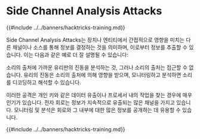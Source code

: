 # Side Channel Analysis Attacks

{{#include ../../banners/hacktricks-training.md}}

Side Channel Analysis Attacks는 장치나 엔티티에서 간접적으로 영향을 미치는 다른 채널이나 소스를 통해 정보를 결정하는 것을 의미하며, 이로부터 정보를 추출할 수 있습니다. 이는 다음과 같은 예로 더 잘 설명될 수 있습니다:

소리의 출처에 가까운 유리판의 진동을 분석하는 것, 그러나 소리의 출처는 접근할 수 없습니다. 유리의 진동은 소리의 출처에 의해 영향을 받으며, 모니터링하고 분석하면 소리를 디코딩하고 해석할 수 있습니다.

이러한 공격은 개인 키와 같은 데이터 유출이나 프로세서 내의 작업을 찾는 경우에 매우 인기가 있습니다. 전자 회로는 정보가 지속적으로 유출되는 많은 채널을 가지고 있습니다. 모니터링 및 분석은 회로와 그 내부에 대한 많은 정보를 공개하는 데 유용할 수 있습니다.

{{#include ../../banners/hacktricks-training.md}}
